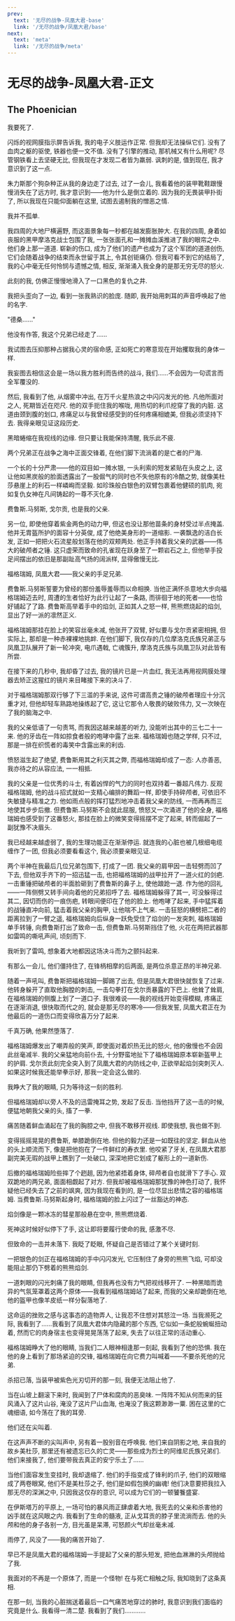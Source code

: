 ```yaml
---
prev:
  text: '无尽的战争-凤凰大君-base'
  link: '/无尽的战争/凤凰大君/base'
next:
  text: 'meta'
  link: '/无尽的战争/meta'
---
```


# 无尽的战争-凤凰大君-正文

## The Phoenician

我要死了.

闪烁的视网膜指示屏告诉我, 我的电子义肢运作正常. 但我却无法操纵它们. 没有了血肉之躯的驱使, 铁器也便一文不值. 没有了引擎的推动, 那机械又有什么用呢? 尽管钢铁看上去坚硬无比, 但我现在才发现二者皆为羸弱. 讽刺的是, 值到现在, 我才意识到了这一点.

朱力斯那个狗杂种正从我的身边走了过去, 过了一会儿, 我看着他的装甲靴鞋跟慢慢消失在了远方时, 我才意识到——他为什么是倒立着的. 因为我的无畏装甲扑街了, 所以我现在只能仰面躺在这里, 试图去遏制我的憎恶之情.

我并不孤单.

我四周的大地尸横遍野, 而这面景象每一秒都在越发膨胀肿大. 在我的四周, 身着如丧服的黑甲摩洛克战士包围了我, 一张张面孔和一摊摊血溪推进了我的眼帘之中. 他们身上那一道道. 崭新的伤口, 成为了他们的遗产也成为了这个军团的道道创伤, 它们会随着战争的结束而永世留于其上, 令其创钜痛仍. 但我可看不到它的结局了, 我的心中毫无任何怜悯与遗憾之情, 相反, 渐渐涌入我全身的是那无穷无尽的怒火.

此刻的我, 仿佛正慢慢地滑入了一口黑色的复仇之井.

我把头歪向了一边, 看到一张我熟识的脸庞. 随即, 我开始用刺耳的声音呼唤起了他的名字.

"德桑……"

他没有作答, 我这个兄弟已经走了……

我试图去压抑那种占据我心灵的宿命感, 正如死亡的寒意现在开始攫取我的身体一样.

我妄图去相信这会是一场以我方胜利而告终的战斗, 我们……不会因为一句谎言而全军覆没的.

然后, 我看到了他, 从烟雾中冲出, 在万千火星热浪之中闪闪发光的他. 凡他所面对之人, 死期皆近在咫尺. 他的双手扼住我的喉咙, 用热切的利爪挖穿了我的内脏. 这道由颈到腹的划口, 疼痛足以与我曾经感受到的任何疼痛相媲美, 但我必须坚持下去. 我得亲眼见证这段历史.

黑暗蜷缩在我视线的边缘. 但只要让我能保持清醒, 我乐此不疲.

两个兄弟正在战争之海中正面交锋着, 在他们脚下流淌着的是亡者的尸海.

一个长的十分严肃——他的双目如一摊水银, 一头利索的短发紧贴在头皮之上, 这让他如黑炭般的脸面透露出了一股倔气的同时也不失他原有的冷酷之势, 就像美杜莎悬崖上的利石一样嶙峋而坚毅. 如珍珠般白银色的双臂包裹着他健硕的肌肉, 宛如复仇女神在凡间铸起的一尊不灭化身.

费鲁斯.马努斯, 戈尔贡, 也是我的父亲.

另一位, 即使他穿着紫金两色的动力甲, 但这也没让那他苗条的身材受过半点掩盖. 他并无胄盔所护的面容十分英俊, 成了他绝美身形的一道缩影. 一袭飘逸的洁白长发, 正如一把把火石流星般划落在他的双颊两处. 他正手持着我父亲的武器——伟大的破颅者之锤. 这只虚荣而致命的孔雀现在跃身至了一颗岩石之上, 但他举手投足间摆出的依旧是那副趾高气扬的阔派样, 显得傲慢无比.

福格瑞姆, 凤凰大君——我父亲的手足兄弟.

费鲁斯.马努斯誓要为曾经的那份羞辱羞辱而以命相换. 当他正满怀杀意地大步向福格瑞姆迈去时, 周遭的生者恰好为此行让起了一条路, 而徘徊于地的死者——也恰好铺起了了路. 费鲁斯高举着手中的焰剑, 正如其人之怒一样, 熊熊燃烧起的焰剑, 显出了好一派的凛然正义.

福格瑞姆那挂在脸上的笑容丝毫未减, 他张开了双臂, 好似要与戈尔贡紧密相拥, 但实际上, 那却是一种赤裸裸地挑衅. 在他们脚下, 我仅存的几位摩洛克氏族兄弟正与凤凰卫队展开了新一轮冲突, 电爪遇戟, 亡魂簇升, 摩洛克氏族与凤凰卫队对此皆有所尝.

在接下来的几秒中, 我却昏了过去, 我的镜片已是一片血红, 我无法再用视网膜处理器去矫正这猩红的镜片来目睹接下来的决斗了.

对于福格瑞姆那双行够了下三滥的手来说, 这件可谓高贵之锤的破颅者理应十分沉重才对, 但他却轻车熟路地操练起了它, 这让它那令人敬畏的破败伟力, 又一次映在了我的脑海之中.

我的父亲低语了一句责骂, 而我因这越来越差的听力, 没能听出其中的三七二十一来. 他的牙齿在一阵如掠食者般的咆哮中露了出来. 福格瑞姆也随之学样, 只不过, 那是一排在织慌者的毒笑中含露出来的利齿.

愤怒滋生起了绝望, 费鲁斯用其之利灭其之弊, 而福格瑞姆却成了一态: 人亦善恶, 我亦待之的从容应法, 一一相抵.

我的父亲是一位优秀的斗士, 有着凶悍的气力的同时也双持着一番超凡伟力. 反观福格瑞姆, 他的战斗招式就如一支精心编排的舞蹈一样, 即使手持碎颅者, 可依旧不失敏捷与精准之力. 他如雨点般的挥打猛烈地冲击着我父亲的防线, 一而再再而三地使其步步后撤. 但费鲁斯.马努斯不会就此屈服, 愤怒又一次涌进了他的全身, 福格瑞姆也感受到了这番怒火, 那挂在脸上的微笑变得摇摆不定了起来, 转而倔起了一副犹豫不决眉头.

我已经越来越虚弱了, 我的生理功能正在渐渐停运. 就连我的心脏也被几根细电缆缠作了一团, 但我必须要看看这个, 我必须要亲眼见证.

两个半神在我最后几位兄弟包围下, 打成了一团. 我父亲的肩甲因一击轻劈而凹了下去, 但他双手齐下的一招迅猛一击, 也把福格瑞姆的战甲拉开了一道火红的剑疤. 一击重锤把破颅者的半面脸砸到了费鲁斯的鼻子上, 使他踉跄一退. 作为他的回礼——一阵侧劈又转手间向着他的兄弟招呼了去. 福格瑞姆躲得了其一, 可没躲得过其二, 因切而伤的一痕伤疤, 转眼间便印在了他的脸上. 他咆哮了起来, 手中猛挥着的战锤直冲向前, 猛击着我父亲的胸甲, 让他喘不上气来. 一击狂怒的横劈把二者的距离拉到了一臂之遥, 福格瑞姆向后纵身一跃免受住了焰剑的一发突刺, 福格瑞姆单手转锤, 向费鲁斯打出了致命一击, 但费鲁斯.马努斯挡住了他, 火花在两把武器那如雷鸣的嘶吼声间, 顷刻而下.

我听到了雷鸣, 想象着大地都因这场决斗而为之颤抖起来.

有那么一会儿, 他们僵持住了, 在锋柄相摩的后两面, 是两位杀意正昂的半神兄弟.

随着一声吼叫, 费鲁斯把福格瑞姆一脚踢了出去, 但是凤凰大君很快就恢复了过来. 他转身躲开了直取他胸膛的刺击, 一击勾拳打在戈尔贡暴露的下巴上. 他耸了耸肩, 在福格瑞姆的侧腹上划了一道口子. 我很难说——我的视线开始变得模糊, 疼痛正在逐渐消退, 很快取而代之的, 就会是那无尽的寒冷——但我发誓, 凤凰大君正在为他最后的一道伤口而变得欣喜万分了起来.

千真万确, 他果然堕落了.

福格瑞姆爆发出了嘲弄般的笑声, 即使面对着炽热无比的怒火, 他的傲慢也不会因此丝毫减半. 我的父亲猛地向前仆去, 十分野蛮地扯下了福格瑞姆原本崭新盔甲上的护肩. 戈尔贡此刻完全突入到了凤凰大君的内防线之中, 正欲举起焰剑突刺灭人. 如果这时候我还能举拳示好, 那我一定会这么做的.

我睁大了我的眼睛, 只为等待这一刻的胜利.

但福格瑞姆却以旁人不及的迅雷掩耳之势, 发起了反击. 当他挡开了这一击的时候, 便猛地朝我父亲的头, 搐了一拳.

痛苦随着鲜血涌起在了我的胸腔之中, 但我不敢移开视线. 即使我想, 我也做不到.

变得摇摇晃晃的费鲁斯, 单膝跪倒在地. 但他的毅力还是一如既往的坚定. 鲜血从他的头上顺流而下, 像是把他抱在了一件鲜红的寿衣里. 他咬紧了牙关, 在凤凰大君那副完美无瑕的战甲上瞧到了一处破口, 深深地把它划成了躯形上的一道新伤.

后撤的福格瑞姆险些摔了个趔趄, 因为他紧捂着身体, 碎颅者自也就滑下了手心. 双双跪地的两兄弟, 面面相觑起了对方. 但我却被福格瑞姆那犹豫的神色打动了, 我怀疑他已经失去了之前的飒爽, 因为我现在看到的, 是一位尽显出悲情之容的福格瑞姆. 当费鲁斯.马努斯起身时, 福格瑞姆的脸上闪过了一丝豁达的神态.

焰剑像是一颗冰冻的彗星那般悬在空中, 熊熊燃烧着.

死神这时候好似停下了手, 这让即将要履行使命的我, 感激不尽.

但致命的一击并未落下. 我眨了眨眼, 怀疑自己是否错过了某个关键时刻.

一把银色的剑正在福格瑞姆的手中闪闪发光, 它压制住了身旁的熊熊飞焰, 可却没能阻止那仍下劈着的熊熊焰剑.

一道刺眼的闪光刺痛了我的眼睛, 但我再也没有力气把视线移开了. 一种黑暗而诡异的气氛笼罩着这两个原体——我看到福格瑞姆站了起来, 而我的父亲却跪倒在地, 他的盔甲也像羊皮纸一样分裂落地了.

这命运的挫败之感与这事态的造物弄人, 让我忍不住想对其怒泣一场. 当我濒死之际, 我看到了……我看到了凤凰大君体内隐藏的那个东西, 它似如一条蛇般蜿蜒扭动着, 然而它的肉身宿主也变得晃晃荡荡了起来, 失去了以往正常的活动重心.

福格瑞姆睁大了他的眼睛, 当我们二人眼神相逢那一刻起, 我看到了他的恐惧. 我在他的身上看到了那场紧迫的交锋, 福格瑞姆在向它费力叫喊着——不要杀死他的兄弟.

杀招已落, 当装甲被紫色光刃切开的那一刻, 我便无法阻止他了.

当在山坡上翻滚下来时, 我闻到了尸体和腐肉的恶臭味. 一阵阵不知从何而来的狂风涌入了这片山谷, 淹没了这片尸山血海, 也淹没了我这颗渺渺一粟. 困在这里的亡魂细语, 如今荡在了我的耳旁.

他们还在尖叫着.

在这声声不断的尖叫声中, 另有着一股别音在呼唤我. 他们来自阴影之地, 来自我的故乡美杜莎, 那里还有被遗忘已久的亡灵——那些成为烈士的阿维尼氏族兄弟们. 他们来接我了, 他们要带我去真正的安宁乐土了……

当他们面容发生变挂时, 我却退缩了. 他们的手指变成了锋利的爪子, 他们的双眼缩成了两卷眼窝, 他们不是美杜莎之子, 他们是如假包换的幽魂! 他们决意要把我拉入那无尽的深渊之中, 只因我这仅存的意识, 可以成为它们的一顿饕餮盛宴.

在伊斯塔万的平原上, 一场可怕的暴风雨正肆虐着大地, 我死去的父亲和杀害他的凶手就在这风眼之内. 我看到了生命的髓液, 正从戈耳贡的脖子里流淌而去. 他的头颅和他的身子各别一方, 目光虽是呆滞, 可怒颜火气却丝毫未减.

雨停了, 风没了——我的痛苦开始了.

早已不是凤凰大君的福格瑞姆一手提起了父亲的那头短发, 把他血淋淋的头颅抛给了我.

我面对的不再是一个原体了, 而是一个怪物! 在与死亡相触之际, 我知晓到了这条真相.

在那一刻, 当我的心脏揣送着最后一口气痛苦地穿过的肺时, 我意识到我们面临的究竟是什么. 我看得一清二楚. 我看到了我们…………
